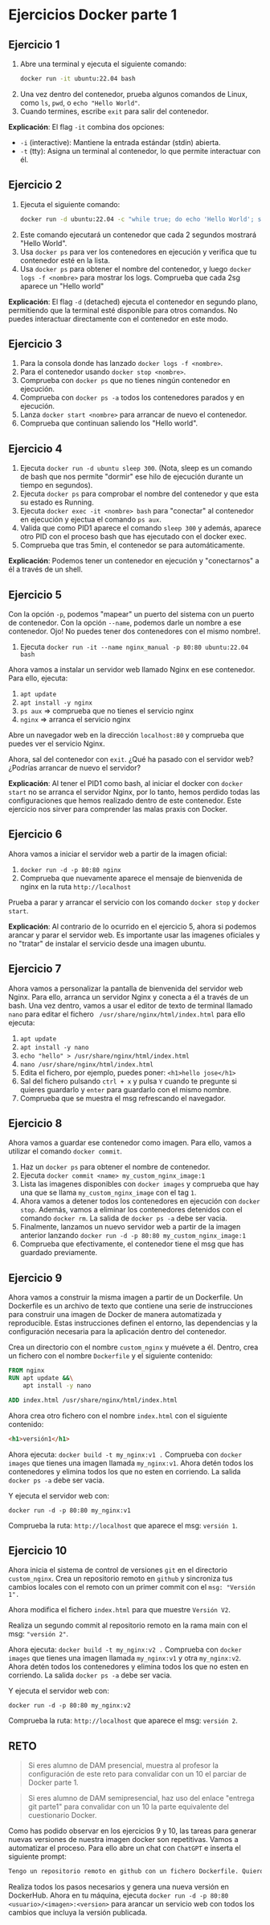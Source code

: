 # Ejercicios Docker parte 1

## Ejercicio 1

1. Abre una terminal y ejecuta el siguiente comando:
   ```bash
   docker run -it ubuntu:22.04 bash
   ```
2. Una vez dentro del contenedor, prueba algunos comandos de Linux, como `ls`, `pwd`, o `echo "Hello World"`.
3. Cuando termines, escribe `exit` para salir del contenedor.

**Explicación**: El flag `-it` combina dos opciones:
- `-i` (interactive): Mantiene la entrada estándar (stdin) abierta.
- `-t` (tty): Asigna un terminal al contenedor, lo que permite interactuar con él.

## Ejercicio 2

1. Ejecuta el siguiente comando:
   ```bash
   docker run -d ubuntu:22.04 -c "while true; do echo 'Hello World'; sleep 2; done"
   ```
2. Este comando ejecutará un contenedor que cada 2 segundos mostrará "Hello World".
3. Usa `docker ps` para ver los contenedores en ejecución y verifica que tu contenedor esté en la lista.
4. Usa `docker ps` para obtener el nombre del contenedor, y luego `docker logs -f <nombre>` para mostrar los logs. Comprueba que cada 2sg aparece un "Hello world"

**Explicación**: El flag `-d` (detached) ejecuta el contenedor en segundo plano, permitiendo que la terminal esté disponible para otros comandos. No puedes interactuar directamente con el contenedor en este modo.

## Ejercicio 3

1. Para la consola donde has lanzado `docker logs -f <nombre>`.
2. Para el contenedor usando `docker stop <nombre>`.
3. Comprueba con `docker ps` que no tienes ningún contenedor en ejecución.
4. Comprueba con `docker ps -a` todos los contenedores parados y en ejecución.
5. Lanza `docker start <nombre>` para arrancar de nuevo el contenedor.
6. Comprueba que continuan saliendo los "Hello world".

## Ejercicio 4

1. Ejecuta `docker run -d ubuntu sleep 300`. (Nota, sleep es un comando de bash que nos permite "dormir" ese hilo de ejecución durante un tiempo en segundos).
2. Ejecuta `docker ps` para comprobar el nombre del contenedor y que esta su estado es Running.
3. Ejecuta `docker exec -it <nombre> bash` para "conectar" al contenedor en ejecución y ejectua el comando `ps aux`.
4. Valida que como PID1 aparece el comando `sleep 300` y además, aparece otro PID con el proceso bash que has ejecutado con el docker exec.
5. Comprueba que tras 5min, el contenedor se para automáticamente.

**Explicación**: Podemos tener un contenedor en ejecución y "conectarnos" a él a través de un shell.

## Ejercicio 5
Con la opción `-p`, podemos "mapear" un puerto del sistema con un puerto de contenedor. Con la opción `--name`, podemos darle un nombre a ese contenedor. Ojo! No puedes tener dos contenedores con el mismo nombre!.

1. Ejecuta `docker run -it --name nginx_manual -p 80:80 ubuntu:22.04 bash`

Ahora vamos a instalar un servidor web llamado Nginx en ese contenedor. Para ello, ejecuta:

1. `apt update`
2. `apt install -y nginx`
3. `ps aux` => comprueba que no tienes el servicio nginx
4. `nginx` => arranca el servicio nginx

Abre un navegador web en la dirección `localhost:80` y comprueba que puedes ver el servicio Nginx.

Ahora, sal del contenedor con `exit`. ¿Qué ha pasado con el servidor web? ¿Podrías arrancar de nuevo el servidor?

**Explicación**: Al tener el PID1 como bash, al iniciar el docker con `docker start` no se arranca el servidor Nginx, por lo tanto, hemos perdido todas las configuraciones que hemos realizado dentro de este contenedor. Este ejercicio nos sirver para comprender las malas praxis con Docker.

## Ejercicio 6
Ahora vamos a iniciar el servidor web a partir de la imagen oficial:

1. `docker run -d -p 80:80 nginx`
1. Comprueba que nuevamente aparece el mensaje de bienvenida de nginx en la ruta `http://localhost`

Prueba a parar y arrancar el servicio con los comando `docker stop` y `docker start`.

**Explicación**: Al contrario de lo ocurrido en el ejercicio 5, ahora si podemos arancar y parar el servidor web. Es importante usar las imagenes oficiales y no "tratar" de instalar el servicio desde una imagen ubuntu.

## Ejercicio 7

Ahora vamos a personalizar la pantalla de bienvenida del servidor web Nginx. Para ello, arranca un servidor Nginx y conecta a él a través de un bash. Una vez dentro, vamos a usar el editor de texto de terminal llamado `nano` para editar el fichero ` /usr/share/nginx/html/index.html` para ello ejecuta:

1. `apt update`
1. `apt install -y nano`
1. `echo "hello" > /usr/share/nginx/html/index.html`
2. `nano /usr/share/nginx/html/index.html`
3. Edita el fichero, por ejemplo, puedes poner: `<h1>hello jose</h1>`
4. Sal del fichero pulsando `ctrl + x` y pulsa `Y` cuando te pregunte si quieres guardarlo y `enter` para guardarlo con el mismo nombre.
1. Comprueba que se muestra el msg refrescando el navegador.

## Ejercicio 8

Ahora vamos a guardar ese contenedor como imagen. Para ello, vamos a utilizar el comando `docker commit`.

1. Haz un `docker ps` para obtener el nombre de contenedor.
2. Ejecuta `docker commit <name> my_custom_nginx_image:1`
3. Lista las imagenes disponibles con `docker images` y comprueba que hay una que se llama `my_custom_nginx_image` con el tag `1`.
4. Ahora vamos a detener todos los contenedores en ejecución con `docker stop`. Además, vamos a eliminar los contenedores detenidos con el comando `docker rm`. La salida de `docker ps -a` debe ser vacia.
5. Finalmente, lanzamos un nuevo servidor web a partir de la imagen anterior lanzando `docker run -d -p 80:80 my_custom_nginx_image:1` 
6. Comprueba que efectivamente, el contenedor tiene el msg que has guardado previamente.

## Ejercicio 9

Ahora vamos a construir la misma imagen a partir de un Dockerfile. Un Dockerfile es un archivo de texto que contiene una serie de instrucciones para construir una imagen de Docker de manera automatizada y reproducible. Estas instrucciones definen el entorno, las dependencias y la configuración necesaria para la aplicación dentro del contenedor.

Crea un directorio con el nombre `custom_nginx` y muévete a él. Dentro, crea un fichero con el nombre `Dockerfile` y el siguiente contenido:

```Dockerfile
FROM nginx
RUN apt update &&\
    apt install -y nano

ADD index.html /usr/share/nginx/html/index.html
```

Ahora crea otro fichero con el nombre `index.html` con el siguiente contenido:

```html
<h1>versión1</h1>
```

Ahora ejecuta: `docker build -t my_nginx:v1 .`
Comprueba con `docker images` que tienes una imagen llamada `my_nginx:v1`. Ahora detén todos los contenedores y elimina todos los que no esten en corriendo. La salida `docker ps -a` debe ser vacia.

Y ejecuta el servidor web con:

`docker run -d -p 80:80 my_nginx:v1`

Comprueba la ruta: `http://localhost` que aparece el msg: `versión 1`.

## Ejercicio 10

Ahora inicia el sistema de control de versiones `git` en el directorio `custom_nginx`. Crea un repositorio remoto en `github` y sincroniza tus cambios locales con el remoto con un primer commit con el `msg: "Versión 1".`

Ahora modifica el fichero `index.html` para que muestre `Versión V2`.

Realiza un segundo commit al repositorio remoto en la rama main con el msg: `"versión 2"`.

Ahora ejecuta: `docker build -t my_nginx:v2 .`
Comprueba con `docker images` que tienes una imagen llamada `my_nginx:v1` y otra `my_nginx:v2`. Ahora detén todos los contenedores y elimina todos los que no esten en corriendo. La salida `docker ps -a` debe ser vacia.

Y ejecuta el servidor web con:

`docker run -d -p 80:80 my_nginx:v2`

Comprueba la ruta: `http://localhost` que aparece el msg: `versión 2`.

## RETO

> Si eres alumno de DAM presencial, muestra al profesor la configuración de este reto para convalidar con un 10 el parciar de Docker parte 1.

> Si eres alumno de DAM semipresencial, haz uso del enlace "entrega git parte1" para convalidar con un 10 la parte equivalente del cuestionario Docker.

Como has podido observar en los ejercicios 9 y 10, las tareas para generar nuevas versiones de nuestra imagen docker son repetitivas. Vamos a automatizar el proceso. Para ello abre un chat con `ChatGPT` e inserta el siguiente prompt:

```txt
Tengo un repositorio remoto en github con un fichero Dockerfile. Quiero que me muestre paso a paso como puedo automatizar la publicacion de esas imagenes en dockerhub haciendo uso de github actions. Muestra detalles de como crear y configurar la cuenta en docker hub y como obtener un token de acceso y como guardarlos de manera segura en github.  Muestra como crear un tag. Quiero que el trigger lo dispare cuando creo un tag sobre el repositorio. La imagen que suba a docker hub, tiene que tener como versión el contenido de ese tag. En el ejemplo, supongo que el tag es v3.
```

Realiza todos los pasos necesarios y genera una nueva versión en DockerHub. Ahora en tu máquina, ejecuta `docker run -d -p 80:80 <usuario>/<imagen>:<version>` para arancar un servicio web con todos los cambios que incluya la versión publicada.





